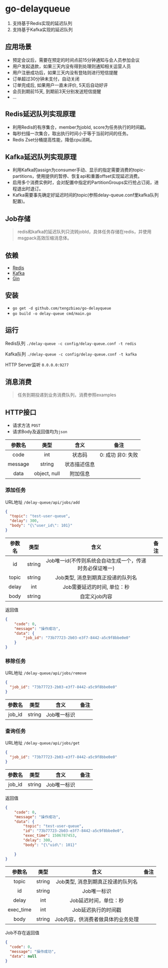 # go-delayqueue

1. 支持基于Redis实现的延迟队列
2. 支持基于Kafka实现的延迟队列

## 应用场景
* 预定会议后，需要在预定的时间点前15分钟通知与会人员参加会议
* 用户发起退款，如果三天内没有得到处理则通知相关运营人员
* 用户注册成功后，如果三天内没有登陆则进行短信提醒
* 订单超过30分钟未支付，自动关闭
* 订单完成后, 如果用户一直未评价, 5天后自动好评
* 会员到期前15天, 到期前3天分别发送短信提醒
* ...

## Redis延迟队列实现原理
- 利用Redis的有序集合，member为jobId, score为任务执行的时间戳。
- 每秒扫描一次集合，取出执行时间小于等于当前时间的任务。
- Redis Zset分桶提高性能，降低cpu消耗。

## Kafka延迟队列实现原理
- 利用Kafka的assign为consumer手动、显示的指定需要消费的topic-partitions，使用提供的暂停、恢复api和重置offset实现延迟消费。
- 启用多个消费实例时，会对配置中指定的PartitionGroups实行抢占订阅，进程退出时退订。
- Kafka需要事先确定好延迟时间的topic(参照delay-queue.conf里kafka队列配置)。

## Job存储
> redis和kafka的延迟队列只流转jobId，具体任务存储在redis，并使用msgpack高效压缩消息体。

## 依赖
* [Redis](https://github.com/garyburd/redigo)
* [Kafka](https://github.com/confluentinc/confluent-kafka-go)
* [Gin](https://github.com/gin-gonic/gin)

## 安装
* `go get -d github.com/tengzbiao/go-delayqueue`
* `go build -o delay-queue cmd/main.go`

## 运行
Redis队列
`./delay-queue -c config/delay-queue.conf -t redis`

Kafka队列
`./delay-queue -c config/delay-queue.conf -t kafka`

HTTP Server监听
`0.0.0.0:9277`

## 消息消费
> 任务到期投递到业务消费队列，消费参照examples

## HTTP接口

* 请求方法 `POST`
* 请求Body及返回值均为`json`

|  参数名 |     类型    |     含义     |        备注       |
|:-------:|:-----------:|:------------:|:-----------------:|
|   code  |     int     |    状态码    | 0: 成功 非0: 失败 |
| message |    string   | 状态描述信息 |                   |
|   data  | object, null |   附加信息   |                   |

### 添加任务
URL地址 `/delay-queue/api/jobs/add`
```json
{
  "topic": "test-user-queue",
  "delay": 300,
  "body": "{\"user_id\": 101}"
}
```
|  参数名 |     类型    |     含义     |        备注       |
|:-------:|:-----------:|:------------:|:-----------------:|
|   id  | string     |    Job唯一id(不传则系统会自动生成一个，传递时务必保证唯一)                  |
|   topic  | string     |    Job类型, 消息到期真正投递的队列名                 |                     |
|   delay  | int        |    Job需要延迟的时间, 单位：秒    |                   |
|   body   | string     |    自定义job内容 |                   |

返回值
```json
{
    "code": 0,
    "message": "操作成功",
    "data": {
        "job_id": "73b77723-2b03-e3f7-8442-a5c9f8bbe0e0"
    }
}
```

### 移除任务
URL地址 `/delay-queue/api/jobs/remove`

```json
{
  "job_id": "73b77723-2b03-e3f7-8442-a5c9f8bbe0e0"
}
```

|  参数名 |     类型    |     含义     |        备注       |
|:-------:|:-----------:|:------------:|:-----------------:|
|   job_id  | string     |    Job唯一标识    |                     |


### 查询任务
URL地址 `/delay-queue/api/jobs/get`

```json
{
  "job_id": "73b77723-2b03-e3f7-8442-a5c9f8bbe0e0"
}
```

|  参数名 |     类型    |     含义     |        备注       |
|:-------:|:-----------:|:------------:|:-----------------:|
|   job_id  | string     |    Job唯一标识       |            |


返回值
```json
{
    "code": 0,
    "message": "操作成功",
    "data": {
        "topic": "test-user-queue",
        "id": "73b77723-2b03-e3f7-8442-a5c9f8bbe0e0",
        "exec_time": 1506787453,
        "delay": 300,
        "body": "{\"uid\": 101}"
    
    }
}
```

|  参数名 |     类型    |     含义     |        备注       |
|:-------:|:-----------:|:------------:|:-----------------:|
|   topic  | string     |    Job类型, 消息到期真正投递的队列名               |                     |
|   id     | string     |    Job唯一标识           |                   |
|   delay  | int        |    Job延迟时间，单位：秒    |                   |
|   exec_time | int     |    Job延迟执行的时间戳    |                   |
|   body   | string     |    Job内容，供消费者做具体的业务处理 |


Job不存在返回值
```json
{
  "code": 0,
  "message": "操作成功",
  "data": null
}
```
  